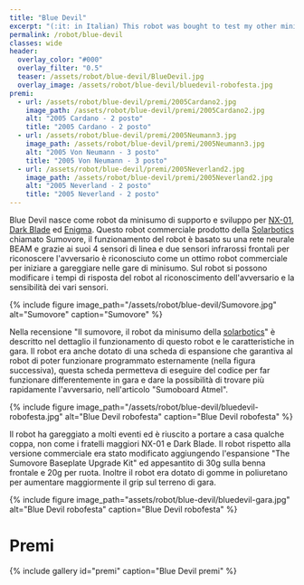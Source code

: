 ```yaml
---
title: "Blue Devil"
excerpt: "(:it: in Italian) This robot was bought to test my other minisumo robots and to improve the tactics and velocity to recognize the enemy. Blue Devil is a Sumovore robot sell from Solar robotitcs, the core inside is BEAM and with a different layer the player can change in microcontroller version."
permalink: /robot/blue-devil
classes: wide
header:
  overlay_color: "#000"
  overlay_filter: "0.5"
  teaser: /assets/robot/blue-devil/BlueDevil.jpg
  overlay_image: /assets/robot/blue-devil/bluedevil-robofesta.jpg
premi:
  - url: /assets/robot/blue-devil/premi/2005Cardano2.jpg
    image_path: /assets/robot/blue-devil/premi/2005Cardano2.jpg
    alt: "2005 Cardano - 2 posto"
    title: "2005 Cardano - 2 posto"
  - url: /assets/robot/blue-devil/premi/2005Neumann3.jpg
    image_path: /assets/robot/blue-devil/premi/2005Neumann3.jpg
    alt: "2005 Von Neumann - 3 posto"
    title: "2005 Von Neumann - 3 posto"
  - url: /assets/robot/blue-devil/premi/2005Neverland2.jpg
    image_path: /assets/robot/blue-devil/premi/2005Neverland2.jpg
    alt: "2005 Neverland - 2 posto"
    title: "2005 Neverland - 2 posto"
---
```


Blue Devil nasce come robot da minisumo di supporto e sviluppo per [NX-01](/robot/NX-01), [Dark Blade](/robot/enigma) ed [Enigma](/robot/enigma). Questo robot commerciale prodotto della [Solarbotics](http://www.solarbotics.com/) chiamato Sumovore, il funzionamento del robot è basato su una rete neurale BEAM e grazie ai suoi 4 sensori di linea e due sensori infrarossi frontali per riconoscere l'avversario è riconosciuto come un ottimo robot commerciale per iniziare a gareggiare nelle gare di minisumo. Sul robot si possono modificare i tempi di risposta del robot al riconoscimento dell'avversario e la sensibilità dei vari sensori.

{% include figure image_path="/assets/robot/blue-devil/Sumovore.jpg" alt="Sumovore" caption="Sumovore" %}

Nella recensione "Il sumovore, il robot da minisumo della [solarbotics](http://www.solarbotics.com/)" è descritto nel dettaglio il funzionamento di questo robot e le caratteristiche in gara. Il robot era anche dotato di una scheda di espansione che garantiva al robot di poter funzionare programmato esternamente (nella figura successiva), questa scheda permetteva di eseguire del codice per far funzionare differentemente in gara e dare la possibilità di trovare più rapidamente l'avversario, nell'articolo "Sumoboard Atmel".

{% include figure image_path="/assets/robot/blue-devil/bluedevil-robofesta.jpg" alt="Blue Devil robofesta" caption="Blue Devil robofesta" %}

Il robot ha gareggiato a molti eventi ed è riuscito a portare a casa qualche coppa, non come i fratelli maggiori NX-01 e Dark Blade. Il robot rispetto alla versione commerciale era stato modificato aggiungendo l'espansione "The Sumovore Baseplate Upgrade Kit" ed appesantito di 30g sulla benna frontale e 20g per ruota. Inoltre il robot era dotato di gomme in poliuretano per aumentare maggiormente il grip sul terreno di gara.

{% include figure image_path="assets/robot/blue-devil/bluedevil-gara.jpg" alt="Blue Devil robofesta" caption="Blue Devil robofesta" %}

# Premi

{% include gallery id="premi" caption="Blue Devil premi" %}